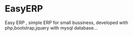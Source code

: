# EasyERP
Easy ERP , simple ERP for small bussiness, developed with php,bootstrap,jquery with mysql database...
